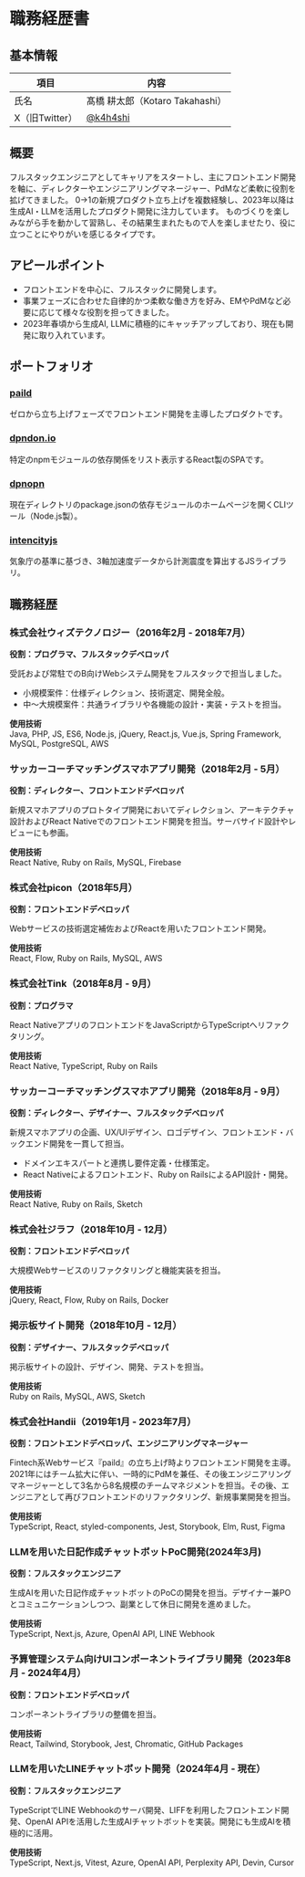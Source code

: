 # 職務経歴書

## 基本情報

| 項目      | 内容                                   |
| -------- | --------------------------------------- |
| 氏名     | 髙橋 耕太郎（Kotaro Takahashi）          |
| X（旧Twitter）  | [@k4h4shi](https://twitter.com/k4h4shi) |

## 概要
フルスタックエンジニアとしてキャリアをスタートし、主にフロントエンド開発を軸に、ディレクターやエンジニアリングマネージャー、PdMなど柔軟に役割を拡げてきました。
0→1の新規プロダクト立ち上げを複数経験し、2023年以降は生成AI・LLMを活用したプロダクト開発に注力しています。
ものづくりを楽しみながら手を動かして習熟し、その結果生まれたもので人を楽しませたり、役に立つことにやりがいを感じるタイプです。

## アピールポイント

- フロントエンドを中心に、フルスタックに開発します。
- 事業フェーズに合わせた自律的かつ柔軟な働き方を好み、EMやPdMなど必要に応じて様々な役割を担ってきました。
- 2023年春頃から生成AI, LLMに積極的にキャッチアップしており、現在も開発に取り入れています。

## ポートフォリオ

### [paild](https://www.paild.io/)
ゼロから立ち上げフェーズでフロントエンド開発を主導したプロダクトです。

### [dpndon.io](https://k4h4shi.github.io/dpndon.io/)
特定のnpmモジュールの依存関係をリスト表示するReact製のSPAです。

### [dpnopn](https://www.npmjs.com/package/dpnopn)
現在ディレクトリのpackage.jsonの依存モジュールのホームページを開くCLIツール（Node.js製）。

### [intencityjs](https://www.npmjs.com/package/intensityjs)
気象庁の基準に基づき、3軸加速度データから計測震度を算出するJSライブラリ。

## 職務経歴

### 株式会社ウィズテクノロジー（2016年2月 - 2018年7月）

**役割：プログラマ、フルスタックデベロッパ**

受託および常駐でのB向けWebシステム開発をフルスタックで担当しました。
- 小規模案件：仕様ディレクション、技術選定、開発全般。
- 中～大規模案件：共通ライブラリや各機能の設計・実装・テストを担当。

**使用技術**  
Java, PHP, JS, ES6, Node.js, jQuery, React.js, Vue.js, Spring Framework, MySQL, PostgreSQL, AWS

### サッカーコーチマッチングスマホアプリ開発（2018年2月 - 5月）

**役割：ディレクター、フロントエンドデベロッパ**

新規スマホアプリのプロトタイプ開発においてディレクション、アーキテクチャ設計およびReact Nativeでのフロントエンド開発を担当。サーバサイド設計やレビューにも参画。

**使用技術**  
React Native, Ruby on Rails, MySQL, Firebase

### 株式会社picon（2018年5月）

**役割：フロントエンドデベロッパ**

Webサービスの技術選定補佐およびReactを用いたフロントエンド開発。

**使用技術**  
React, Flow, Ruby on Rails, MySQL, AWS

### 株式会社Tink（2018年8月 - 9月）

**役割：プログラマ**

React NativeアプリのフロントエンドをJavaScriptからTypeScriptへリファクタリング。

**使用技術**  
React Native, TypeScript, Ruby on Rails

### サッカーコーチマッチングスマホアプリ開発（2018年8月 - 9月）

**役割：ディレクター、デザイナー、フルスタックデベロッパ**

新規スマホアプリの企画、UX/UIデザイン、ロゴデザイン、フロントエンド・バックエンド開発を一貫して担当。
- ドメインエキスパートと連携し要件定義・仕様策定。
- React Nativeによるフロントエンド、Ruby on RailsによるAPI設計・開発。

**使用技術**  
React Native, Ruby on Rails, Sketch

### 株式会社ジラフ（2018年10月 - 12月）

**役割：フロントエンドデベロッパ**

大規模Webサービスのリファクタリングと機能実装を担当。

**使用技術**  
jQuery, React, Flow, Ruby on Rails, Docker

### 掲示板サイト開発（2018年10月 - 12月）

**役割：デザイナー、フルスタックデベロッパ**

掲示板サイトの設計、デザイン、開発、テストを担当。

**使用技術**  
Ruby on Rails, MySQL, AWS, Sketch

### 株式会社Handii（2019年1月 - 2023年7月）

**役割：フロントエンドデベロッパ、エンジニアリングマネージャー**

Fintech系Webサービス『paild』の立ち上げ時よりフロントエンド開発を主導。2021年にはチーム拡大に伴い、一時的にPdMを兼任、その後エンジニアリングマネージャーとして3名から8名規模のチームマネジメントを担当。その後、エンジニアとして再びフロントエンドのリファクタリング、新規事業開発を担当。

**使用技術**  
TypeScript, React, styled-components, Jest, Storybook, Elm, Rust, Figma

### LLMを用いた日記作成チャットボットPoC開発(2024年3月)

**役割：フルスタックエンジニア**

生成AIを用いた日記作成チャットボットのPoCの開発を担当。デザイナー兼POとコミュニケーションしつつ、副業として休日に開発を進めました。

**使用技術**  
TypeScript, Next.js, Azure, OpenAI API, LINE Webhook

### 予算管理システム向けUIコンポーネントライブラリ開発（2023年8月 - 2024年4月）

**役割：フロントエンドデベロッパ**

コンポーネントライブラリの整備を担当。

**使用技術**  
React, Tailwind, Storybook, Jest, Chromatic, GitHub Packages

### LLMを用いたLINEチャットボット開発（2024年4月 - 現在）

**役割：フルスタックエンジニア**

TypeScriptでLINE Webhookのサーバ開発、LIFFを利用したフロントエンド開発、OpenAI APIを活用した生成AIチャットボットを実装。開発にも生成AIを積極的に活用。

**使用技術**  
TypeScript, Next.js, Vitest, Azure, OpenAI API, Perplexity API, Devin, Cursor
